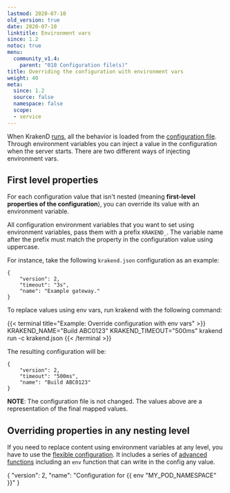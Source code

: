```yaml
---
lastmod: 2020-07-10
old_version: true
date: 2020-07-10
linktitle: Environment vars
since: 1.2
notoc: true
menu:
  community_v1.4:
    parent: "010 Configuration file(s)"
title: Overriding the configuration with environment vars
weight: 40
meta:
  since: 1.2
  source: false
  namespace: false
  scope:
  - service
---
```

When KrakenD [runs](/docs/v1.4/commands/run/), all the behavior is loaded from the [configuration file](/docs/v1.4/configuration/structure/). Through environment variables you can inject a value in the configuration when the server starts. There are two different ways of injecting environment vars.

## First level properties
For each configuration value that isn't nested (meaning **first-level properties of the configuration**), you can override its value with an environment variable.

All configuration environment variables that you want to set using environment variables, pass them with a prefix `KRAKEND_`. The variable name after the prefix must match the property in the configuration value using uppercase.

For instance, take the following `krakend.json` configuration as an example:

    {
        "version": 2,
        "timeout": "3s",
        "name": "Example gateway."
    }

To replace values using env vars, run krakend with the following command:

{{< terminal title="Example: Override configuration with env vars" >}}
KRAKEND_NAME="Build ABC0123" KRAKEND_TIMEOUT="500ms" krakend run -c krakend.json
{{< /terminal >}}

The resulting configuration will be:

    {
        "version": 2,
        "timeout": "500ms",
        "name": "Build ABC0123"
    }

**NOTE**: The configuration file is not changed. The values above are a representation of the final mapped values.

## Overriding properties in any nesting level
If you need to replace content using environment variables at any level, you have to use the [flexible configuration](/docs/v1.4/configuration/flexible-config/). It includes a series of [advanced functions](/docs/v1.4/configuration/flexible-config/#advanced-functions) including an `env` function that can write in the config any value.

{
    "version": 2,
    "name": "Configuration for {{ env "MY_POD_NAMESPACE" }}"
}
